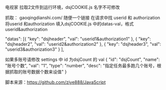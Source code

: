 电视家
拉取2文件到运行环境，dsjCOOKIE.js 名字不可修改

抓取：
gaoqingdianshi.com/  随便一个链接
在请求中找 userid 和 authorization
将userid 和authorization 填入dsjCOOKIE.js 中的datas-val，格式userid&authorization

"datas": [{
      "key": "dsjheader",
      "val": "userid1&authorization1"
    }, 
    {
      "key": "dsjheader2",
      "val": "userid2&authorization2"
    }, 
    {
      "key": "dsjheader3",
      "val": "userid3&authorization3"
    }
],

如果多账号请修改
settings 中 id 为dsjCount 的 val
{
    "id": "dsjCount",
    "name": "账号个数",
    "val": "1",
    "type": "number",
    "desc": "指定任务最多跑几个账号，根据抓取的账号数据个数来设值"
}

脚本来源：https://github.com/ziye888/JavaScript
